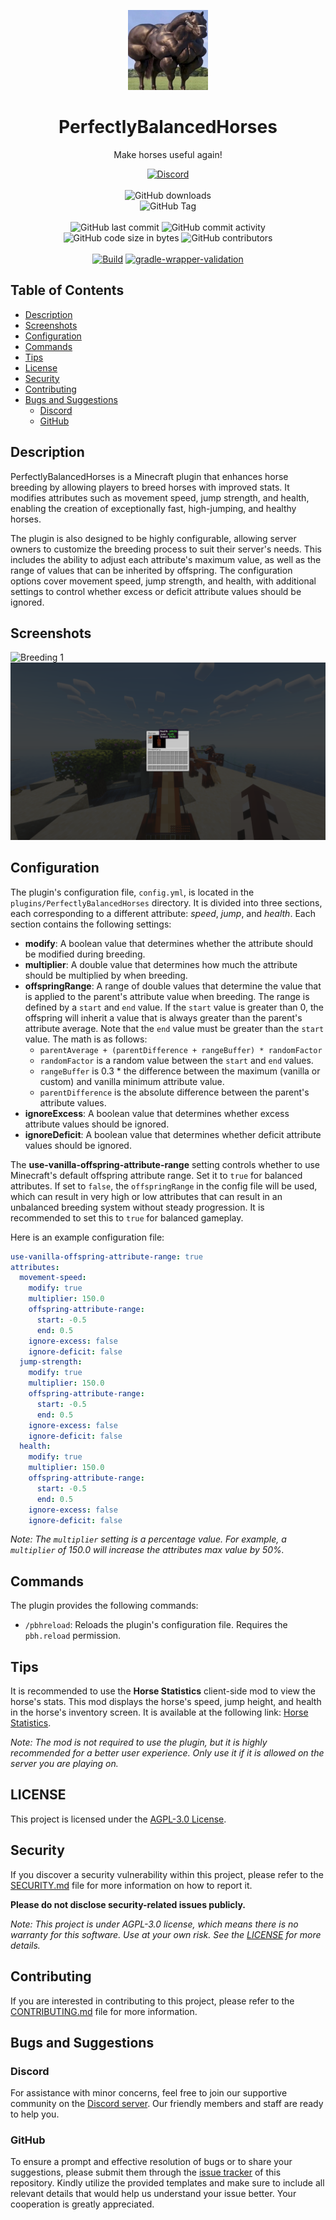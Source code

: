 <p align="center">
    <img height="128" src=".idea/icon.png" alt="Icon of the Project">
</p>

<h1 align="center">PerfectlyBalancedHorses</h1>

<p align="center">Make horses useful again!</p>

<div align="center">
    <a href="https://lyzev.github.io/discord"><img src="https://img.shields.io/discord/610120595765723137?logo=discord" alt="Discord"/></a>
    <br><br>
    <img src="https://img.shields.io/github/downloads/Lyzev/PerfectlyBalancedHorses/total" alt="GitHub downloads"/>
    <br>
    <img alt="GitHub Tag" src="https://img.shields.io/github/v/tag/Lyzev/PerfectlyBalancedHorses?include_prereleases&sort=date&color=orange">
    <br><br>
    <img src="https://img.shields.io/github/last-commit/Lyzev/PerfectlyBalancedHorses" alt="GitHub last commit"/>
    <img src="https://img.shields.io/github/commit-activity/w/Lyzev/PerfectlyBalancedHorses" alt="GitHub commit activity"/>
    <br>
    <img src="https://img.shields.io/github/languages/code-size/Lyzev/PerfectlyBalancedHorses" alt="GitHub code size in bytes"/>
    <img src="https://img.shields.io/github/contributors/Lyzev/PerfectlyBalancedHorses" alt="GitHub contributors"/>
    <br><br>
    <a href="https://github.com/Lyzev/PerfectlyBalancedHorses/actions/workflows/build.yml"><img src="https://github.com/Lyzev/PerfectlyBalancedHorses/actions/workflows/build.yml/badge.svg" alt="Build"/></a>
    <a href="https://github.com/Lyzev/PerfectlyBalancedHorses/actions/workflows/gradle-wrapper-validation.yml"><img src="https://github.com/Lyzev/PerfectlyBalancedHorses/actions/workflows/gradle-wrapper-validation.yml/badge.svg" alt="gradle-wrapper-validation"/></a>
</div>

## Table of Contents

- [Description](#description)
- [Screenshots](#screenshots)
- [Configuration](#configuration)
- [Commands](#commands)
- [Tips](#tips)
- [License](#license)
- [Security](#security)
- [Contributing](#contributing)
- [Bugs and Suggestions](#bugs-and-suggestions)
    - [Discord](#discord)
    - [GitHub](#github)

## Description

PerfectlyBalancedHorses is a Minecraft plugin that enhances horse breeding by allowing players to breed horses with
improved stats. It modifies attributes such as movement speed, jump strength, and health, enabling the creation of
exceptionally fast, high-jumping, and healthy horses.

The plugin is also designed to be highly configurable, allowing server owners to customize the breeding process to suit
their server's needs. This includes the ability to adjust each attribute's maximum value, as well as the range of values
that can be inherited by offspring. The configuration options cover movement speed, jump strength, and health, with
additional settings to control whether excess or deficit attribute values should be ignored.

## Screenshots

![Breeding 1](assets/breeding_1.png)
![Breeding 2](assets/breeding_2.png)

## Configuration

The plugin's configuration file, `config.yml`, is located in the `plugins/PerfectlyBalancedHorses` directory. It is
divided into three sections, each corresponding to a different attribute: *speed*, *jump*, and *health*. Each section
contains the following settings:

- **modify**: A boolean value that determines whether the attribute should be modified during breeding.
- **multiplier**: A double value that determines how much the attribute should be multiplied by when breeding.
- **offspringRange**: A range of double values that determine the value that is applied to the parent's attribute value
  when breeding. The range is defined by a `start` and `end` value. If the `start` value is greater than 0, the
  offspring will inherit a value that is always greater than the parent's attribute average. Note that the `end` value
  must be greater than the `start` value. The math is as follows:
    - `parentAverage + (parentDifference + rangeBuffer) * randomFactor`
    - `randomFactor` is a random value between the `start` and `end` values.
    - `rangeBuffer` is 0.3 * the difference between the maximum (vanilla or custom) and vanilla minimum attribute value.
    - `parentDifference` is the absolute difference between the parent's attribute values.
- **ignoreExcess**: A boolean value that determines whether excess attribute values should be ignored.
- **ignoreDeficit**: A boolean value that determines whether deficit attribute values should be ignored.

The **use-vanilla-offspring-attribute-range** setting controls whether to use Minecraft's default offspring attribute
range. Set it to `true` for balanced attributes. If set to `false`, the `offspringRange` in the config file will be
used, which can result in very high or low attributes that can result in an unbalanced breeding system without steady
progression. It is recommended to set this to `true` for balanced gameplay.

Here is an example configuration file:

```yaml
use-vanilla-offspring-attribute-range: true
attributes:
  movement-speed:
    modify: true
    multiplier: 150.0
    offspring-attribute-range:
      start: -0.5
      end: 0.5
    ignore-excess: false
    ignore-deficit: false
  jump-strength:
    modify: true
    multiplier: 150.0
    offspring-attribute-range:
      start: -0.5
      end: 0.5
    ignore-excess: false
    ignore-deficit: false
  health:
    modify: true
    multiplier: 150.0
    offspring-attribute-range:
      start: -0.5
      end: 0.5
    ignore-excess: false
    ignore-deficit: false
```

*Note: The `multiplier` setting is a percentage value. For example, a `multiplier` of 150.0 will increase the attributes
max value by 50%.*

## Commands

The plugin provides the following commands:

- `/pbhreload`: Reloads the plugin's configuration file. Requires the `pbh.reload` permission.

## Tips

It is recommended to use the **Horse Statistics** client-side mod to view the horse's stats. This mod displays the
horse's speed, jump height, and health in the horse's inventory screen. It is available at the following link:
[Horse Statistics](https://modrinth.com/mod/horse-statistics).

*Note: The mod is not required to use the plugin, but it is highly recommended for a better user experience. Only use it
if it is allowed on the server you are playing on.*

## LICENSE

This project is licensed under the [AGPL-3.0 License](LICENSE).

## Security

If you discover a security vulnerability within this project, please refer to the [SECURITY.md](SECURITY.md) file for
more information on how to report it.

**Please do not disclose security-related issues publicly.**

*Note: This project is under AGPL-3.0 license, which means there is no warranty for this software. Use at your own risk.
See the [LICENSE](LICENSE) for more details.*

## Contributing

If you are interested in contributing to this project, please refer to the [CONTRIBUTING.md](CONTRIBUTING.md) file for
more information.

## Bugs and Suggestions

### Discord

For assistance with minor concerns, feel free to join our supportive community on
the [Discord server](https://lyzev.dev/discord). Our friendly members and staff are ready to help you.

### GitHub

To ensure a prompt and effective resolution of bugs or to share your suggestions, please submit them through
the [issue tracker](https://github.com/Lyzev/PerfectlyBalancedHorses/issues) of this repository. Kindly utilize the
provided templates
and make sure to include all relevant details that would help us understand your issue better. Your cooperation is
greatly appreciated.
